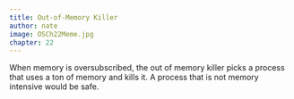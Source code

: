 ```yaml
---
title: Out-of-Memory Killer
author: nate
image: OSCh22Meme.jpg
chapter: 22
---
```

When memory is oversubscribed, the out of memory killer picks a process that uses a ton of memory and kills it. A process that is not memory intensive would be safe.